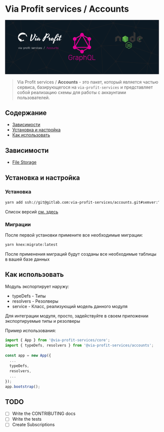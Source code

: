 # Via Profit services / Accounts

![via-profit-services-cover](./assets/via-profit-services-cover.png)

> Via Profit services / **Accounts** - это пакет, который является частью сервиса, базирующегося на `via-profit-services` и представляет собой реализацию схемы для работы с аккаунтами пользователей.

## Содержание

- [Зависимости](#dependencies)
- [Установка и настройка](#setup)
- [Как использовать](#how-to-use)


## <a name="dependencies"></a> Зависимости

 - [File Storage](https://gitlab.com/via-profit-services/file-storage)


## <a name="setup"></a> Установка и настройка

### Установка

```bash
yarn add ssh://git@gitlab.com:via-profit-services/accounts.git#semver:^0.1.4
```

Список версий [см. здесь](https://gitlab.com/via-profit-services/accounts/-/tags)

### Миграции

После первой установки примените все необходимые миграции:

```bash
yarn knex:migrate:latest
```

После применения миграций будут созданы все необходимые таблицы в вашей базе данных


## <a name="how-to-use"></a> Как использовать

Модуль экспортирует наружу:
 - typeDefs - Типы
 - resolvers - Резолверы
 - service - Класс, реализующий модель данного модуля

Для интеграции модуля, просто, задействуйте в своем приложении экспортируемые типы и резолверы

Пример использования:

```ts
import { App } from '@via-profit-services/core';
import { typeDefs, resolvers } from '@via-profit-services/accounts';

const app = new App({
  ...
  typeDefs,
  resolvers,
  ...
});
app.bootstrap();

```


## TODO

- [ ] Write the CONTRIBUTING docs
- [ ] Write the tests
- [ ] Create Subscriptions
